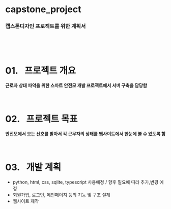 # capstone_project
### **캡스톤디자인 프로젝트를 위한 계획서**
<br><br><br>
# 01.&nbsp;&nbsp;&nbsp;프로젝트 개요
**근로자 상태 파악을 위한 스마트 안전모 개발 프로젝트에서 서버 구축을 담당함**
<br><br><br>
# 02.&nbsp;&nbsp;&nbsp;프로젝트 목표
**안전모에서 오는 신호를 받아서 각 근무자의 상태를 웹사이트에서 한눈에 볼 수 있도록 함**
<br><br><br>
# 03.&nbsp;&nbsp;&nbsp;개발 계획
  + python, html, css, sqlite, typescript 사용예정 / 향후 필요에 따라 추가,변경 예정
  + 회원가입, 로그인, 메인페이지 등의 기능 및 구조 설계
  + 웹사이트 제작
<br><br><br>
